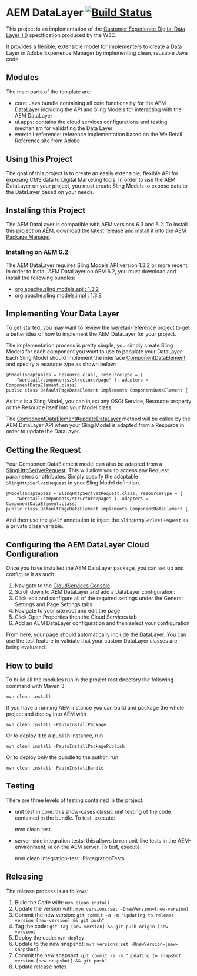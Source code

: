 # AEM DataLayer [![Build Status](https://travis-ci.org/PerficientDigital/AEM-DataLayer.svg?branch=master)](https://travis-ci.org/PerficientDigital/AEM-DataLayer)

This project is an implementation of the [Customer Experience Digital Data Layer 1.0](https://www.w3.org/2013/12/ceddl-201312.pdf)
specification produced by the W3C. 

It provides a flexible, extensible model for implementers to create a Data Layer in Adobe
Experience Manager by implementing clean, reusable Java code.

## Modules

The main parts of the template are:

* core: Java bundle containing all core functionality for the AEM DataLayer including the API and Sling Models for interacting with the AEM DataLayer
* ui.apps: contains the cloud services configurations and testing mechanism for validating the Data Layer
* weretail-reference: reference implementation based on the We.Retail Reference site from Adobe

## Using this Project

The goal of this project is to create an easily extensible, flexible API for exposing CMS data to 
Digital Marketing tools. In order to use the AEM DataLayer on your project, you must create Sling
Models to expose data to the DataLayer based on your needs.

## Installing this Project

The AEM DataLayer is compatible with AEM versions 6.3 and 6.2. To install this project on AEM, download the [latest release](https://github.com/PerficientDigital/AEM-DataLayer/releases) and install it into the [AEM Package Manager](https://docs.adobe.com/docs/en/aem/6-3/administer/content/package-manager.html).

### Installing on AEM 6.2

The AEM DataLayer requires Sling Models API version 1.3.2 or more recent. In order to install AEM DataLayer on AEM 6.2, you must download and install the following bundles:

* [org.apache.sling.models.api : 1.3.2](http://search.maven.org/#artifactdetails%7Corg.apache.sling%7Corg.apache.sling.models.api%7C1.3.2%7Cbundle)
* [org.apache.sling.models.impl : 1.3.8](http://search.maven.org/#artifactdetails%7Corg.apache.sling%7Corg.apache.sling.models.impl%7C1.3.8%7Cbundle)

## Implementing Your Data Layer

To get started, you may want to review the [weretail-reference project](https://github.com/PerficientDigital/AEM-DataLayer/tree/master/weretail-reference) to get a better idea of how to implement the AEM DataLayer for your project.

The implementation process is pretty simple, you simply create Sling Models for each component you want to use to populate your DataLayer. Each Sling Model should implement the interface [ComponentDataElement](https://github.com/PerficientDigital/AEM-DataLayer/blob/master/core/src/main/java/com/perficient/aem/datalayer/api/ComponentDataElement.java) and specify a resource type as shown below:

	@Model(adaptables = Resource.class, resourceType = {
		"weretail/components/structure/page" }, adapters = ComponentDataElement.class)
	public class DefaultPageDataElement implements ComponentDataElement {
	
As this is a Sling Model, you can inject any OSGi Service, Resource property or the Resource itself into your Model class.

The [ComponentDataElement#updateDataLayer](https://github.com/PerficientDigital/AEM-DataLayer/blob/master/core/src/main/java/com/perficient/aem/datalayer/api/ComponentDataElement.java) method will be called by the AEM DataLayer API when your Sling Model is adapted from a Resource in order to update the DataLayer.

## Getting the Request

Your ComponentDataElement model can also be adapted from a [SlingHttpSerlvetRequest](https://sling.apache.org/apidocs/sling9/org/apache/sling/api/SlingHttpServletRequest.html). This will allow you to access any Request parameters or attributes. Simply specify the adaptable `SlingHttpSerlvetRequest` in your Sling Model definition.

	@Model(adaptables = SlingHttpSerlvetRequest.class, resourceType = {
		"weretail/components/structure/page" }, adapters = ComponentDataElement.class)
	public class DefaultPageDataElement implements ComponentDataElement {
	
And then use the `@Self` annotation to inject the `SlingHttpSerlvetRequest` as a private class variable. 

## Configuring the AEM DataLayer Cloud Configuration

Once you have installed the AEM DataLayer package, you can set up and configure it as such:

 1. Navigate to the [CloudServices Console](http://localhost:4502/etc/cloudservices.html)
 2. Scroll down to AEM DataLayer and add a DataLayer configuration:
 3. Click edit and configure all of the required settings under the General Settings and Page Settings tabs
 4. Navigate to your site root and edit the page
 5. Click Open Properties then the Cloud Services tab
 6. Add an AEM DataLayer configuration and then select your configuration
 
From here, your page should automatically include the DataLayer. You can use the test feature to validate that your custom DataLayer classes are being evaluated.

## How to build

To build all the modules run in the project root directory the following command with Maven 3:

    mvn clean install

If you have a running AEM instance you can build and package the whole project and deploy into AEM with  

    mvn clean install -PautoInstallPackage
    
Or to deploy it to a publish instance, run

    mvn clean install -PautoInstallPackagePublish
    
Or to deploy only the bundle to the author, run

    mvn clean install -PautoInstallBundle

## Testing

There are three levels of testing contained in the project:

* unit test in core: this show-cases classic unit testing of the code contained in the bundle. To test, execute:

    mvn clean test

* server-side integration tests: this allows to run unit-like tests in the AEM-environment, ie on the AEM server. To test, execute:

    mvn clean integration-test -PintegrationTests

## Releasing

The release process is as follows:

 1. Build the Code with: `mvn clean install`
 2. Update the version with: `mvn versions:set -DnewVersion=[new-version]`
 3. Commit the new version: `git commit -a -m "Updating to release version [new-version] && git push"`
 4. Tag the code: `git tag [new-version] && git push origin [new-version]`
 5. Deploy the code: `mvn deploy`
 6. Update to the new snapshot: `mvn versions:set -DnewVersion=[new-snapshot]`
 7. Commit the new snapshot: `git commit -a -m "Updating to snapshot version [new-snapshot] && git push"`
 8. Update release notes
 
